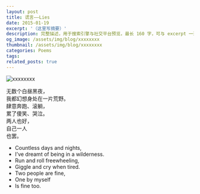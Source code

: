 ```yaml
---
layout: post
title: 谎言——Lies
date: 2015-01-19
excerpt: '（这里写摘要）'
description: 完整描述，用于搜索引擎与社交平台预览，最长 160 字，可与 excerpt 一致
og_image: /assets/img/blog/xxxxxxxx
thumbnail: /assets/img/blog/xxxxxxxx
categories: Poems
tags: 
related_posts: true
---
```


<img src="/assets/img/blog/xxxxxxxx" alt="xxxxxxxx">

无数个白昼黑夜，  
我都幻想身处在一片荒野。  
肆意奔跑、滚躺，  
累了傻笑、哭泣。  
两人也好，  
自己一人  
也罢。

- Countless days and nights,
- I’ve dreamt of being in a wilderness.
- Run and roll freewheeling,
- Giggle and cry when tired.
- Two people are fine,
- One by myself
- Is fine too.